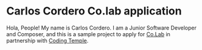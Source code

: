 # Carlos Cordero Co.lab application

Hola, People! My name is Carlos Cordero. I am a Junior Software Developer and Composer, and this is a sample project to apply for [Co.Lab](https://www.joincolab.io/) in partnership with [Coding Temple](https://www.codingtemple.com/).
